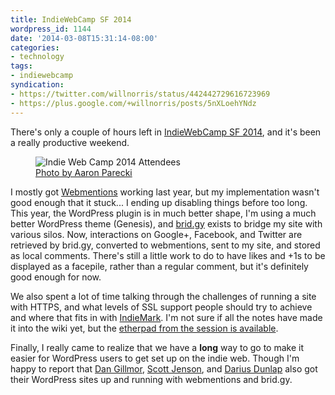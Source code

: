 ```yaml
---
title: IndieWebCamp SF 2014
wordpress_id: 1144
date: '2014-03-08T15:31:14-08:00'
categories:
- technology
tags:
- indiewebcamp
syndication:
- https://twitter.com/willnorris/status/442442729616723969
- https://plus.google.com/+willnorris/posts/5nXLoehYNdz
---
```

There's only a couple of hours left in [IndieWebCamp SF 2014](http://indiewebcamp.com/2014/SF), and it's been a really
productive weekend.  

<aside><figure>
  <img src="indiewebcamp-sf-2014.jpg" alt="Indie Web Camp 2014 Attendees" /> 
  <figcaption><a href="https://secure.flickr.com/photos/aaronpk/13012345474/">Photo by Aaron Parecki</a></figcaption>
</figure></aside>

I mostly got [Webmentions](http://webmention.org/) working last year, but my implementation wasn't good enough that it
stuck... I ending up disabling things before too long.  This year, the WordPress plugin is in much better shape, I'm
using a much better WordPress theme (Genesis), and [brid.gy](http://brid.gy) exists to bridge my site with various
silos.  Now, interactions on Google+, Facebook, and Twitter are retrieved by brid.gy, converted to webmentions, sent to
my site, and stored as local comments.  There's still a little work to do to have likes and +1s to be displayed as a
facepile, rather than a regular comment, but it's definitely good enough for now.

We also spent a lot of time talking through the challenges of running a site with HTTPS, and what levels of SSL support
people should try to achieve and where that fits in with [IndieMark](http://indiewebcamp.com/IndieMark).  I'm not sure
if all the notes have made it into the wiki yet, but the [etherpad from the session is available][https-etherpad].

Finally, I really came to realize that we have a **long** way to go to make it easier for WordPress users to get set up
on the indie web.  Though I'm happy to report that [Dan Gillmor][], [Scott Jenson][], and [Darius Dunlap][] also got
their WordPress sites up and running with webmentions and brid.gy.

[https-etherpad]: https://etherpad.mozilla.org/indiewebcamp-https
[Dan Gillmor]: http://dangillmor.com/2014/03/08/learning-about-and-deploying-indieweb-tools/
[Scott Jenson]: http://jenson.org/
[Darius Dunlap]: http://dunlaps.net/darius/2014/03/08/indieweb-camp/
